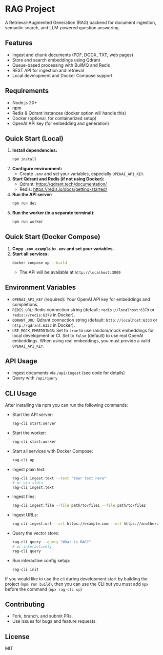 
# RAG Project

A Retrieval-Augmented Generation (RAG) backend for document ingestion, semantic search, and LLM-powered question answering.

## Features
- Ingest and chunk documents (PDF, DOCX, TXT, web pages)
- Store and search embeddings using Qdrant
- Queue-based processing with BullMQ and Redis
- REST API for ingestion and retrieval
- Local development and Docker Compose support

## Requirements
- Node.js 20+
- npm
- Redis & Qdrant instances (docker option will handle this)
- Docker (optional, for containerized setup)
- OpenAI API key (for embedding and generation)

## Quick Start (Local)
1. **Install dependencies:**
   ```bash
   npm install
   ```
2. **Configure environment:**
   - Create `.env` and set your variables, especially `OPENAI_API_KEY`.
3. **Start Qdrant and Redis (if not using Docker):**
   - Qdrant: https://qdrant.tech/documentation/
   - Redis: https://redis.io/docs/getting-started/
4. **Run the API server:**
   ```bash
   npm run dev
   ```
5. **Run the worker (in a separate terminal):**
   ```bash
   npm run worker
   ```

## Quick Start (Docker Compose)
1. **Copy `.env.example` to `.env` and set your variables.**
2. **Start all services:**
   ```bash
   docker compose up --build
   ```
   - The API will be available at `http://localhost:3000`

## Environment Variables
- `OPENAI_API_KEY` (required): Your OpenAI API key for embeddings and completions.
- `REDIS_URL`: Redis connection string (default: `redis://localhost:6379` or `redis://redis:6379` in Docker).
- `QDRANT_URL`: Qdrant connection string (default: `http://localhost:6333` or `http://qdrant:6333` in Docker).
- `USE_MOCK_EMBEDDINGS`: Set to `true` to use random/mock embeddings for local development or CI. Set to `false` (default) to use real OpenAI embeddings. When using real embeddings, you must provide a valid `OPENAI_API_KEY`.

## API Usage
- Ingest documents via `/api/ingest` (see code for details)
- Query with `/api/query`

## CLI Usage

After installing via npm you can run the following commands:

- Start the API server:
   ```bash
   rag-cli start:server
   ```
- Start the worker:
   ```bash
   rag-cli start:worker
   ```
- Start all services with Docker Compose:
   ```bash
   rag-cli up
   ```
- Ingest plain text:
   ```bash
   rag-cli ingest:text --text "Your text here"
   # or via stdin
   rag-cli ingest:text
   ```
- Ingest files:
   ```bash
   rag-cli ingest:file --file path/to/file1 --file path/to/file2
   ```
- Ingest URLs:
   ```bash
   rag-cli ingest:url --url https://example.com --url https://another.com
   ```
- Query the vector store:
   ```bash
   rag-cli query --query "What is RAG?"
   # or interactively
   rag-cli query
   ```
- Run interactive config setup:
   ```bash
   rag-cli init
   ```

If you would like to use the cli during development start by building the project (`npm run build`), then you can use the CLI but you must add `npx` before the command (`npx rag-cli up`)

## Contributing
- Fork, branch, and submit PRs.
- Use issues for bugs and feature requests.

## License
MIT
